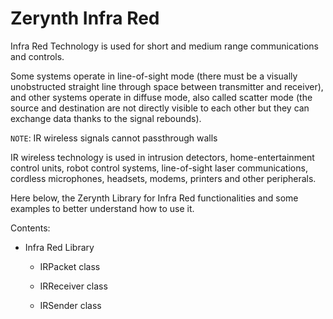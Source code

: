 # Zerynth Infra Red

Infra Red Technology is used for short and medium range communications and controls.

Some systems operate in line-of-sight mode (there must be a visually unobstructed straight line through space between transmitter and receiver), and other systems operate in diffuse mode, also called scatter mode (the source and destination are not directly visible to each other but they can exchange data thanks to the signal rebounds).

```NOTE```: IR wireless signals cannot passthrough walls

IR wireless technology is used in intrusion detectors, home-entertainment control units, robot control systems, line-of-sight laser communications, cordless microphones, headsets, modems, printers and other peripherals.

Here below, the Zerynth Library for Infra Red functionalities and some examples to better understand how to use it.

Contents:


* Infra Red Library


    * IRPacket class


    * IRReceiver class


    * IRSender class

